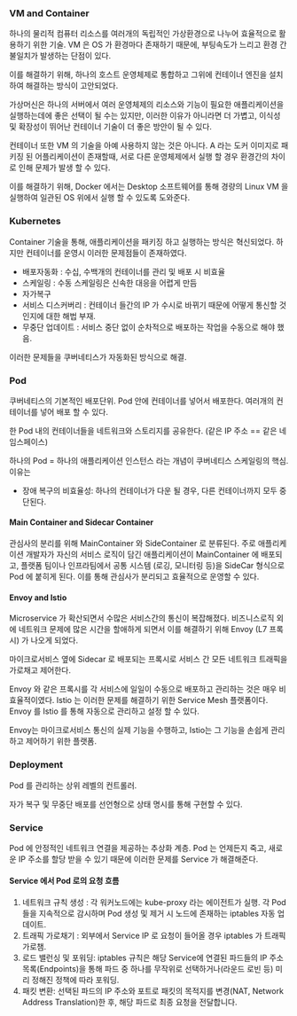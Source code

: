 ### VM and Container 

하나의 물리적 컴퓨터 리소스를 여러개의 독립적인 가상환경으로 나누어 효율적으로 활용하기 위한 기술.
VM 은 OS 가 환경마다 존재하기 때문에, 부팅속도가 느리고 환경 간 불일치가 발생하는 단점이 있다. 

이를 해결하기 위해, 하나의 호스트 운영체제로 통합하고 그위에 컨테이너 엔진을 설치하여 해결하는 방식이 고안되었다.

가상머신은 하나의 서버에서 여러 운영체제의 리소스와 기능이 필요한 애플리케이션을 실행하는데에 좋은 선택이 될 수는 있지만,
이러한 이유가 아니라면 더 가볍고, 이식성 및 확장성이 뛰어난 컨테이너 기술이 더 좋은 방안이 될 수 있다.

컨테이너 또한 VM 의 기술을 아예 사용하지 않는 것은 아니다. 
A 라는 도커 이미지로 패키징 된 어플리케이션이 존재할때, 서로 다른 운영체제에서 실행 할 경우 환경간의 차이로 인해 문제가 발생 할 수 있다.

이를 해결하기 위해, Docker 에서는 Desktop 소프트웨어를 통해 경량의 Linux VM 을 실행하여 일관된 OS 위에서 실행 할 수 있도록 도와준다.

### Kubernetes

Container 기술을 통해, 애플리케이션을 패키징 하고 실행하는 방식은 혁신되었다. 
하지만 컨테이너를 운영시 이러한 문제점들이 존재하였다.

- 배포자동화 : 수십, 수백개의 컨테이너를 관리 및 배포 시 비효율
- 스케일링 : 수동 스케일링은 신속한 대응을 어렵게 만듬
- 자가복구 
- 서비스 디스커버리 : 컨테이너 들간의 IP 가 수시로 바뀌기 때문에 어떻게 통신할 것인지에 대한 해법 부재.
- 무중단 업데이트 : 서비스 중단 없이 순차적으로 배포하는 작업을 수동으로 해야 했음.

이러한 문제들을 쿠버네티스가 자동화된 방식으로 해결.

### Pod

쿠버네티스의 기본적인 배포단위. Pod 안에 컨테이너를 넣어서 배포한다. 
여러개의 컨테이너를 넣어 배포 할 수 있다.

한 Pod 내의 컨테이너들을 네트워크와 스토리지를 공유한다. (같은 IP 주소 == 같은 네임스페이스)

하나의 Pod = 하나의 애플리케이션 인스턴스 라는 개념이 쿠버네티스 스케일링의 핵심.
이유는 
- 장애 복구의 비효율성: 하나의 컨테이너가 다운 될 경우, 다른 컨테이너까지 모두 중단된다.


#### Main Container and Sidecar Container
관심사의 분리를 위해 MainContainer 와 SideContainer 로 분류된다.
주로 애플리케이션 개발자가 자신의 서비스 로직이 담긴 애플리케이션이 MainContainer 에 배포되고, 
플랫폼 팀이나 인프라팀에서 공통 시스템 (로깅, 모니터링 등)을 SideCar 형식으로 Pod 에 붙히게 된다. 이를 통해 
관심사가 분리되고 효율적으로 운영할 수 있다.

#### Envoy and Istio
Microservice 가 확산되면서 수많은 서비스간의 통신이 복잡해졌다. 비즈니스로직 외에 네트워크 문제에 많은 시간을 할애하게 되면서 이를 해결하기 위해
Envoy (L7 프록시) 가 나오게 되었다.

마이크로서비스 옆에 Sidecar 로 배포되는 프록시로 서비스 간 모든 네트워크 트래픽을 가로채고 제어한다. 

Envoy 와 같은 프록시를 각 서비스에 일일이 수동으로 배포하고 관리하는 것은 매우 비효율적이였다. 
Istio 는 이러한 문제를 해결하기 위한 Service Mesh 플랫폼이다. Envoy 를 Istio 를 통해 자동으로 관리하고 설정 할 수 있다.

Envoy는 마이크로서비스 통신의 실제 기능을 수행하고, Istio는 그 기능을 손쉽게 관리하고 제어하기 위한 플랫폼.

### Deployment
Pod 를 관리하는 상위 레벨의 컨트롤러.

자가 복구 및 무중단 배포를 선언형으로 상태 명시를 통해 구현할 수 있다.

### Service

Pod 에 안정적인 네트워크 연결을 제공하는 추상화 계층.
Pod 는 언제든지 죽고, 새로운 IP 주소를 할당 받을 수 있기 때문에 이러한 문제를 Service 가 해결해준다.

#### Service 에서 Pod 로의 요청 흐름

1. 네트워크 규칙 생성 : 각 워커노드에는 kube-proxy 라는 에이전트가 실행. 각 Pod 들을 지속적으로 감시하며 Pod 생성 및 제거 시 노드에 존재하는 iptables 자동 업데이트.
2. 트래픽 가로채기 : 외부에서 Service IP 로 요청이 들어올 경우 iptables 가 트래픽 가로챔.
3. 로드 밸런싱 및 포워딩: iptables 규칙은 해당 Service에 연결된 파드들의 IP 주소 목록(Endpoints)을 통해 파드 중 하나를 무작위로 선택하거나(라운드 로빈 등) 미리 정해진 정책에 따라 포워딩.
4. 패킷 변환: 선택된 파드의 IP 주소와 포트로 패킷의 목적지를 변경(NAT, Network Address Translation)한 후, 해당 파드로 최종 요청을 전달합니다.
